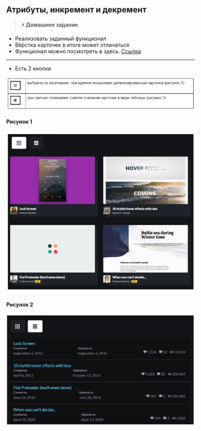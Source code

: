 
## Атрибуты, инкремент и декремент

> **⚡️ Домашнее задание**

- Реализовать заданный функционал
- Вёрстка карточек в итоге может отличаться
- Функционал можно посмотреть в здесь. [Ссылка](https://codepen.io/dashboard/)

---

- Есть 2 кнопки
<img src="./img/img1.png" />

#### Рисунок 1

<img src="./img/img2.png" />

#### Рисунок 2

<img src="./img/img3.png" />
